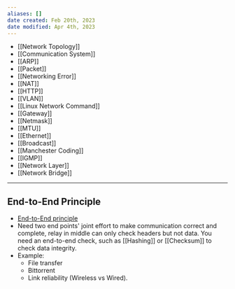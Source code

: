 ```yaml
---
aliases: []
date created: Feb 20th, 2023
date modified: Apr 4th, 2023
---
```

- [[Network Topology]]
- [[Communication System]]
- [[ARP]]
- [[Packet]]
- [[Networking Error]]
- [[NAT]]
- [[HTTP]]
- [[VLAN]]
- [[Linux Network Command]]
- [[Gateway]]
- [[Netmask]]
- [[MTU]]
- [[Ethernet]]
- [[Broadcast]]
- [[Manchester Coding]]
- [[IGMP]]
- [[Network Layer]]
- [[Network Bridge]]

___

## End-to-End Principle
- [End-to-End principle](https://en.wikipedia.org/wiki/End-to-end_principle)
- Need two end points' joint effort to make communication correct and complete, relay in middle can only check headers but not data. You need an end-to-end check, such as [[Hashing]] or [[Checksum]] to check data integrity.
- Example:
	- File transfer
	- Bittorrent
	- Link reliability (Wireless vs Wired).
